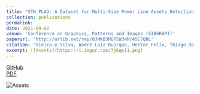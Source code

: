 ```yaml
---
title: "STN PLAD: A Dataset for Multi-Size Power Line Assets Detection in High-Resolution UAV Images"
collection: publications
permalink: 
date: 2021-09-02
venue: 'Conference on Graphics, Patterns and Images (SIBGRAPI)'
paperurl: 'http://urlib.net/rep/8JMKD3MGPEW34M/45C7QNL'
citation: 'Vieira-e-Silva, André Luiz Buarque, Heitor Felix, Thiago de Menezes Chaves, Francisco Paulo Magalhães Simões, Veronica Teichrieb, Michel Mozinho dos Santos, Hemir da Cunha Santiago, Virginia Adélia Cordeiro Sgotti, and Henrique Baptista Duffles Teixeira Lott Neto. "STN PLAD: A Dataset for Multi-Size Power Line Assets Detection in High-Resolution UAV Images." <i> arXiv preprint arXiv:2108.07944</i> (2021).'
excerpt: ![Assets](https://i.imgur.com/7j6qe11.png)
---
```


[GitHub](https://github.com/andreluizbvs/PLAD) <br />
[PDF](https://arxiv.org/pdf/2108.07944.pdf)

![Assets](https://i.imgur.com/7j6qe11.png)